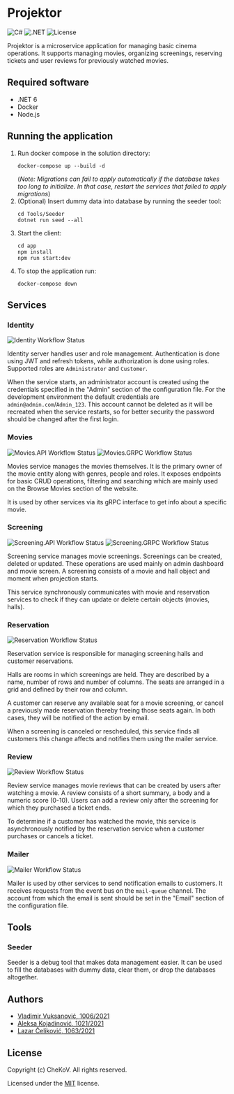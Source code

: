 # Projektor

![C#](https://img.shields.io/badge/C%23-239120?style=for-the-badge&logo=c-sharp&logoColor=white)
![.NET](https://img.shields.io/badge/.NET-5C2D91?style=for-the-badge&logo=.net&logoColor=white)
![License](https://img.shields.io/github/license/VladimirV99/Projektor?style=for-the-badge)

Projektor is a microservice application for managing basic cinema operations. It supports managing movies, organizing screenings, reserving tickets and user reviews for previously watched movies.

## Required software
- .NET 6
- Docker
- Node.js

## Running the application
1. Run docker compose in the solution directory:
   ```
   docker-compose up --build -d
   ```
   (*Note: Migrations can fail to apply automatically if the database takes too long to initialize. In that case, restart the services that failed to apply migrations*)
2. (Optional) Insert dummy data into database by running the seeder tool:
   ```
   cd Tools/Seeder
   dotnet run seed --all
   ```
3. Start the client:
   ```
   cd app
   npm install
   npm run start:dev
   ```
4. To stop the application run:
   ```
   docker-compose down
   ```

## Services

### Identity

![Identity Workflow Status](https://img.shields.io/github/workflow/status/VladimirV99/Projektor/Identity/main?style=for-the-badge)

Identity server handles user and role management. Authentication is done using JWT and refresh tokens, while authorization is done using roles. Supported roles are `Administrator` and `Customer`.

When the service starts, an administrator account is created using the credentials specified in the "Admin" section of the configuration file.
For the development environment the default credentials are `admin@admin.com`/`Admin_123`.
This account cannot be deleted as it will be recreated when the service restarts, so for better security the password should be changed after the first login.

### Movies

![Movies.API Workflow Status](https://img.shields.io/github/workflow/status/VladimirV99/Projektor/Movies.API/main?style=for-the-badge&label=Build%20API)
![Movies.GRPC Workflow Status](https://img.shields.io/github/workflow/status/VladimirV99/Projektor/Movies.GRPC/main?style=for-the-badge&label=Build%20GRPC)

Movies service manages the movies themselves. It is the primary owner of the movie entity along with genres, people and roles.
It exposes endpoints for basic CRUD operations, filtering and searching which are mainly used on the Browse Movies section of the website.

It is used by other services via its gRPC interface to get info about a specific movie.

### Screening

![Screening.API Workflow Status](https://img.shields.io/github/workflow/status/VladimirV99/Projektor/Screening.API/main?style=for-the-badge&label=Build%20API)
![Screening.GRPC Workflow Status](https://img.shields.io/github/workflow/status/VladimirV99/Projektor/Screening.GRPC/main?style=for-the-badge&label=Build%20GRPC)

Screening service manages movie screenings. Screenings can be created, deleted or updated.
These operations are used mainly on admin dashboard and movie screen.
A screening consists of a movie and hall object and moment when projection starts.

This service synchronously communicates with movie and reservation services to check if they can update or delete certain objects (movies, halls).

### Reservation

![Reservation Workflow Status](https://img.shields.io/github/workflow/status/VladimirV99/Projektor/Reservation/main?style=for-the-badge)

Reservation service is responsible for managing screening halls and customer reservations.

Halls are rooms in which screenings are held. They are described by a name, number of rows and number of columns. 
The seats are arranged in a grid and defined by their row and column.

A customer can reserve any available seat for a movie screening, or cancel a previously made reservation thereby freeing those seats again.
In both cases, they will be notified of the action by email.

When a screening is canceled or rescheduled, this service finds all customers this change affects and notifies them using the mailer service.

### Review

![Review Workflow Status](https://img.shields.io/github/workflow/status/VladimirV99/Projektor/Review/main?style=for-the-badge)

Review service manages movie reviews that can be created by users after watching a movie.
A review consists of a short summary, a body and a numeric score (0-10).
Users can add a review only after the screening for which they purchased a ticket ends.

To determine if a customer has watched the movie, this service is asynchronously notified by the reservation service when a customer purchases or cancels a ticket.

### Mailer

![Mailer Workflow Status](https://img.shields.io/github/workflow/status/VladimirV99/Projektor/Mailer/main?style=for-the-badge)

Mailer is used by other services to send notification emails to customers. It receives requests from the event bus on the `mail-queue` channel. The account from which the email is sent should be set in the "Email" section of the configuration file.

## Tools

### Seeder

Seeder is a debug tool that makes data management easier. It can be used to fill the databases with dummy data, clear them, or drop the databases altogether.

## Authors
- [Vladimir Vuksanović, 1006/2021](https://github.com/VladimirV99)
- [Aleksa Kojadinović, 1021/2021](https://github.com/aleksakojadinovic)
- [Lazar Čeliković, 1063/2021](https://github.com/Hos1g4k1)

## License
Copyright (c) CheKoV. All rights reserved.

Licensed under the [MIT](https://github.com/VladimirV99/Projektor/blob/main/LICENSE) license.
